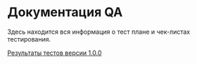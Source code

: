 # Документация QA

Здесь находится вся информация о тест плане и чек-листах тестирования.

[Результаты тестов версии 1.0.0](pytest-1_0_0.html)